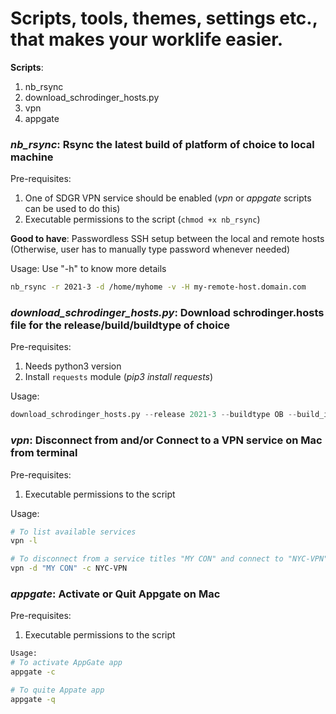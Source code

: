 # Scripts, tools, themes, settings etc., that makes your worklife easier.

**Scripts**:
1. nb_rsync
2. download_schrodinger_hosts.py
3. vpn
4. appgate

### *nb_rsync*:  Rsync the latest build of platform of choice to local machine
Pre-requisites:
1. One of SDGR VPN service should be enabled (*vpn* or *appgate* scripts can be used to do this)
2. Executable permissions to the script (`chmod +x nb_rsync`)

**Good to have**: Passwordless SSH setup between the local and remote hosts (Otherwise, user has to manually type password whenever needed)

Usage: Use "-h" to know more details
```bash
nb_rsync -r 2021-3 -d /home/myhome -v -H my-remote-host.domain.com
```


### *download_schrodinger_hosts.py*: Download schrodinger.hosts file for the release/build/buildtype of choice
Pre-requisites:
1. Needs python3 version
2. Install `requests` module (*pip3 install requests*)

Usage:
```python
download_schrodinger_hosts.py --release 2021-3 --buildtype OB --build_id build-123 installer_location/schrodinger.hosts
```


### *vpn*:  Disconnect from and/or Connect to a VPN service on Mac from terminal
Pre-requisites:
1. Executable permissions to the script

Usage:
```bash
# To list available services
vpn -l

# To disconnect from a service titles "MY CON" and connect to "NYC-VPN"
vpn -d "MY CON" -c NYC-VPN
```


### *appgate*:  Activate or Quit Appgate on Mac
Pre-requisites:
1. Executable permissions to the script

```bash
Usage:
# To activate AppGate app
appgate -c

# To quite Appate app
appgate -q
```
